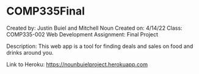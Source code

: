 # COMP335Final
Created by: Justin Buiel and Mitchell Noun
Created on: 4/14/22
Class: COMP335-002 Web Development
Assignment: Final Project

Description: 
This web app is a tool for finding deals and sales on food and drinks around you. 

Link to Heroku:
https://nounbuielproject.herokuapp.com
